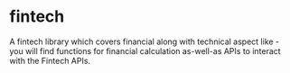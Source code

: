 # fintech
A fintech library which covers financial along with technical aspect like - you will find functions for financial calculation as-well-as APIs to interact with the Fintech APIs.
